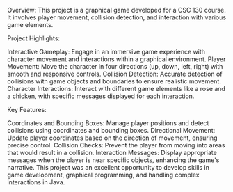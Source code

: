 Overview:
This project is a graphical game developed for a CSC 130 course. It involves player movement, collision detection, and interaction with various game elements.

Project Highlights:

Interactive Gameplay: Engage in an immersive game experience with character movement and interactions within a graphical environment.
Player Movement: Move the character in four directions (up, down, left, right) with smooth and responsive controls.
Collision Detection: Accurate detection of collisions with game objects and boundaries to ensure realistic movement.
Character Interactions: Interact with different game elements like a rose and a chicken, with specific messages displayed for each interaction.

Key Features:

Coordinates and Bounding Boxes: Manage player positions and detect collisions using coordinates and bounding boxes.
Directional Movement: Update player coordinates based on the direction of movement, ensuring precise control.
Collision Checks: Prevent the player from moving into areas that would result in a collision.
Interaction Messages: Display appropriate messages when the player is near specific objects, enhancing the game's narrative.
This project was an excellent opportunity to develop skills in game development, graphical programming, and handling complex interactions in Java.

